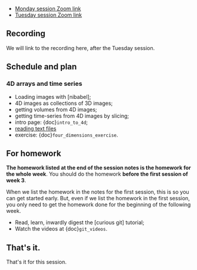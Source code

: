 * [Monday session Zoom link](https://bham-ac-uk.zoom.us/j/87903087978?pwd=OEtJbXBCekRiRjV2UkJnRmtxbUxXUT09)
* [Tuesday session Zoom link](https://bham-ac-uk.zoom.us/j/86508385148?pwd=WjNSdTdQUWkyWjRwVjBTeTVjSGczQT09)

## Recording

We will link to the recording here, after the Tuesday session.

## Schedule and plan

### 4D arrays and time series

- Loading images with [nibabel];
- 4D images as collections of 3D images;
- getting volumes from 4D images;
- getting time-series from 4D images by slicing;
- intro page: {doc}`intro_to_4d`;
- [reading text files](https://textbook.nipraxis.org/reading_text)
- exercise: {doc}`four_dimensions_exercise`.

## For homework

**The homework listed at the end of the session notes is the homework for the whole week**.  You should do the homework **before the first session of week 3**.

When we list the homework in the notes for the first session, this is so you
can get started early.  But, even if we list the homework in the first
session, you only need to get the homework done for the beginning of the
following week.

- Read, learn, inwardly digest the [curious git] tutorial;
- Watch the videos at {doc}`git_videos`.

## That's it.

That's it for this session.
